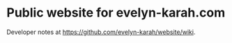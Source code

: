 # Public website for evelyn-karah.com
Developer notes at https://github.com/evelyn-karah/website/wiki.
